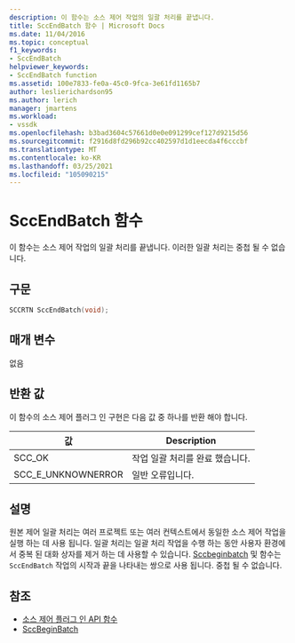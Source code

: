 ```yaml
---
description: 이 함수는 소스 제어 작업의 일괄 처리를 끝냅니다.
title: SccEndBatch 함수 | Microsoft Docs
ms.date: 11/04/2016
ms.topic: conceptual
f1_keywords:
- SccEndBatch
helpviewer_keywords:
- SccEndBatch function
ms.assetid: 100e7833-fe0a-45c0-9fca-3e61fd1165b7
author: leslierichardson95
ms.author: lerich
manager: jmartens
ms.workload:
- vssdk
ms.openlocfilehash: b3bad3604c57661d0e0e091299cef127d9215d56
ms.sourcegitcommit: f2916d8fd296b92cc402597d1d1eecda4f6cccbf
ms.translationtype: MT
ms.contentlocale: ko-KR
ms.lasthandoff: 03/25/2021
ms.locfileid: "105090215"
---
```

# <a name="sccendbatch-function"></a>SccEndBatch 함수
이 함수는 소스 제어 작업의 일괄 처리를 끝냅니다. 이러한 일괄 처리는 중첩 될 수 없습니다.

## <a name="syntax"></a>구문

```cpp
SCCRTN SccEndBatch(void);
```

## <a name="parameters"></a>매개 변수
 없음

## <a name="return-value"></a>반환 값
 이 함수의 소스 제어 플러그 인 구현은 다음 값 중 하나를 반환 해야 합니다.

|값|Description|
|-----------|-----------------|
|SCC_OK|작업 일괄 처리를 완료 했습니다.|
|SCC_E_UNKNOWNERROR|일반 오류입니다.|

## <a name="remarks"></a>설명
 원본 제어 일괄 처리는 여러 프로젝트 또는 여러 컨텍스트에서 동일한 소스 제어 작업을 실행 하는 데 사용 됩니다. 일괄 처리는 일괄 처리 작업을 수행 하는 동안 사용자 환경에서 중복 된 대화 상자를 제거 하는 데 사용할 수 있습니다. [Sccbeginbatch](../extensibility/sccbeginbatch-function.md) 및 함수는 `SccEndBatch` 작업의 시작과 끝을 나타내는 쌍으로 사용 됩니다. 중첩 될 수 없습니다.

## <a name="see-also"></a>참조
- [소스 제어 플러그 인 API 함수](../extensibility/source-control-plug-in-api-functions.md)
- [SccBeginBatch](../extensibility/sccbeginbatch-function.md)
